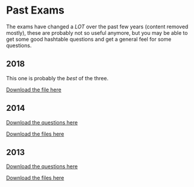 # Past Exams

The exams have changed a *LOT* over the past few years (content removed mostly), these are probably not so useful anymore, but you may be able to get some good hashtable questions and get a general feel for some questions.

## 2018

This one is probably the *best* of the three.

[Download the file here](2521/PastExams/18s1_1.zip ':ignore')

## 2014

[Download the questions here](2521/PastExams/14s2_questions.zip ':ignore')

[Download the files here](2521/PastExams/14s2_files.zip ':ignore')

## 2013

[Download the questions here](2521/PastExams/13s2_questions.zip ':ignore')

[Download the files here](2521/PastExams/13s2_files.zip ':ignore')
